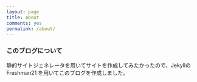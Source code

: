 ```yaml
---
layout: page
title: About
comments: yes
permalink: /about/
---
```



### このブログについて
静的サイトジェネレータを用いてサイトを作成してみたかったので、JekyllのFreshman21
を用いてこのブログを作成しました。


